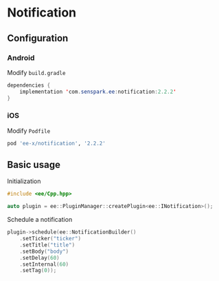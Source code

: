 # Notification
## Configuration
### Android
Modify `build.gradle`
```java
dependencies {
    implementation 'com.senspark.ee:notification:2.2.2'
}
```

### iOS
Modify `Podfile`
```ruby
pod 'ee-x/notification', '2.2.2'
```

## Basic usage
Initialization
```cpp
#include <ee/Cpp.hpp>

auto plugin = ee::PluginManager::createPlugin<ee::INotification>();
```

Schedule a notification
```cpp
plugin->schedule(ee::NotificationBuilder()
    .setTicker("ticker")
    .setTitle("title")
    .setBody("body")
    .setDelay(60)
    .setInternal(60)
    .setTag(0));
```